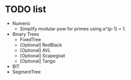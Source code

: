 # TODO list
* Numeric
	* Simplify modular pow for primes using a^(p-1) = 1.
* Binary Trees
	* FixedTree
	* [Optional] RedBlack
	* [Optional] AVL
	* [Optional] Scapegoat
	* [Optional] Tango
* BIT
* SegmentTree
